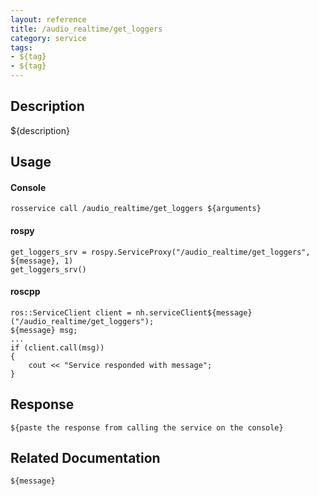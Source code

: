 ```yaml
---
layout: reference
title: /audio_realtime/get_loggers
category: service
tags: 
- ${tag} 
- ${tag}
---
```


## Description
${description}

## Usage
#### Console
```
rosservice call /audio_realtime/get_loggers ${arguments}
```

#### rospy
```
get_loggers_srv = rospy.ServiceProxy("/audio_realtime/get_loggers", ${message}, 1)
get_loggers_srv()
```

#### roscpp
```
ros::ServiceClient client = nh.serviceClient${message}("/audio_realtime/get_loggers");
${message} msg;
...
if (client.call(msg))
{
    cout << "Service responded with message";
}
```

## Response
```
${paste the response from calling the service on the console}
```

## Related Documentation
``${message}``  